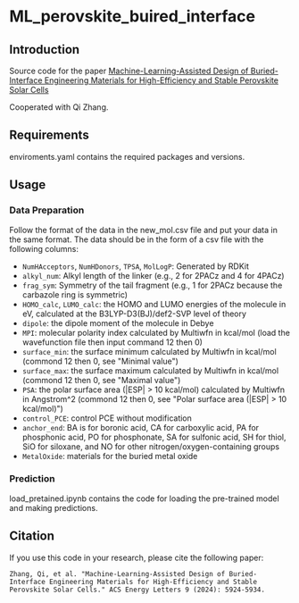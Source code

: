 # ML_perovskite_buired_interface

## Introduction
Source code for the paper [Machine-Learning-Assisted Design of Buried-Interface Engineering Materials for High-Efficiency and Stable Perovskite Solar Cells](https://pubs.acs.org/doi/10.1021/acsenergylett.4c02610)

Cooperated with Qi Zhang.

## Requirements
enviroments.yaml contains the required packages and versions.

## Usage
### Data Preparation
Follow the format of the data in the new_mol.csv file and put your data in the same format. The data should be in the form of a csv file with the following columns:
- `NumHAcceptors`, `NumHDonors`, `TPSA`, `MolLogP`: Generated by RDKit
- `alkyl_num`: Alkyl length of the linker (e.g., 2 for 2PACz and 4 for 4PACz)
- `frag_sym`: Symmetry of the tail fragment (e.g., 1 for 2PACz because the carbazole ring is symmetric)
- `HOMO_calc`, `LUMO_calc`: the HOMO and LUMO energies of the molecule in eV, calculated at the B3LYP-D3(BJ)/def2-SVP level of theory
- `dipole`: the dipole moment of the molecule in Debye
- `MPI`: molecular polarity index calculated by Multiwfn in kcal/mol (load the wavefunction file then input command 12 then 0)
- `surface_min`: the surface minimum calculated by Multiwfn in kcal/mol (commond 12 then 0, see "Minimal value")
- `surface_max`: the surface maximum calculated by Multiwfn in kcal/mol (commond 12 then 0, see "Maximal value")
- `PSA`: the polar surface area (|ESP| > 10 kcal/mol) calculated by Multiwfn in Angstrom^2 (commond 12 then 0, see "Polar surface area (|ESP| > 10 kcal/mol)")
- `control_PCE`: control PCE without modification
- `anchor_end`: BA is for boronic acid, CA for carboxylic acid, PA for phosphonic acid, PO for phosphonate, SA for sulfonic acid, SH for thiol, SiO for siloxane, and NO for other nitrogen/oxygen-containing groups
- `MetalOxide`: materials for the buried metal oxide

### Prediction
load_pretained.ipynb contains the code for loading the pre-trained model and making predictions.

## Citation
If you use this code in your research, please cite the following paper:
```
Zhang, Qi, et al. "Machine-Learning-Assisted Design of Buried-Interface Engineering Materials for High-Efficiency and Stable Perovskite Solar Cells." ACS Energy Letters 9 (2024): 5924-5934.
